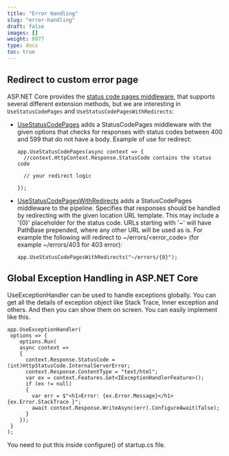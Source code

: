 ```yaml
---
title: "Error Handling"
slug: "error-handling"
draft: false
images: []
weight: 9977
type: docs
toc: true
---
```


## Redirect to custom error page
ASP.NET Core provides the [status code pages middleware][1], that supports several different extension methods, but we are interesting in `UseStatusCodePages` and `UseStatusCodePagesWithRedirects`:

- [UseStatusCodePages][2] adds a StatusCodePages middleware with the given options that checks for responses with status codes between 400 and 599 that do not have a body. Example of use for redirect:

      app.UseStatusCodePages(async context => {
        //context.HttpContext.Response.StatusCode contains the status code

        // your redirect logic

      });


- [UseStatusCodePagesWithRedirects][2] adds a StatusCodePages middleware to the pipeline. Specifies that responses should be handled by redirecting with the given location URL template. This may include a '{0}' placeholder for the status code. URLs starting  with '~' will have PathBase prepended, where any other URL will be used as is. 
For example the following will redirect to ~/errors/<error_code> (for example ~/errors/403 for 403 error):

      app.UseStatusCodePagesWithRedirects("~/errors/{0}");


  [1]: https://docs.asp.net/en/latest/fundamentals/error-handling.html#configuring-status-code-pages
  [2]: https://github.com/aspnet/Diagnostics/blob/48b436ec8a2aa2d8ebcfc8682e85d336e217c8ce/src/Microsoft.AspNetCore.Diagnostics/StatusCodePage/StatusCodePagesExtensions.cs

## Global Exception Handling in ASP.NET Core
UseExceptionHandler can be used to handle exceptions globally. You can get all the details of exception object like Stack Trace, Inner exception and others. And then you can show them on screen. You can easily implement like this. 

    app.UseExceptionHandler(
     options => {
        options.Run(
        async context =>
        {
          context.Response.StatusCode = (int)HttpStatusCode.InternalServerError;
          context.Response.ContentType = "text/html";
          var ex = context.Features.Get<IExceptionHandlerFeature>();
          if (ex != null)
          {
            var err = $"<h1>Error: {ex.Error.Message}</h1>{ex.Error.StackTrace }";
            await context.Response.WriteAsync(err).ConfigureAwait(false);
          }
        });
     }
    );

You need to put this inside configure() of startup.cs file. 

